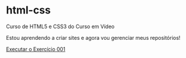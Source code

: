 # html-css
 Curso de HTML5 e CSS3 do Curso em Vídeo

 Estou aprendendo a criar sites e agora vou gerenciar meus repositórios!

<a href="https://abneroliveira21.github.io/html-css/Exercícios/ex001/index.html">Executar o Exercício 001</a>